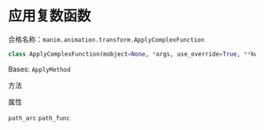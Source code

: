 # 应用复数函数

合格名称：`manim.animation.transform.ApplyComplexFunction`

```py
class ApplyComplexFunction(mobject=None, *args, use_override=True, **kwargs)
```

Bases: `ApplyMethod`


方法



属性

`path_arc`
`path_func`
